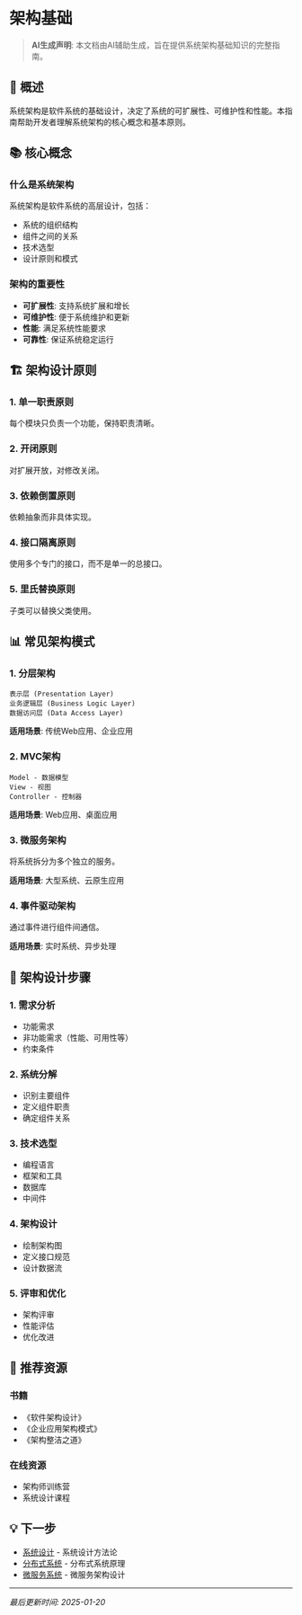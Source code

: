 # 架构基础

> **AI生成声明**: 本文档由AI辅助生成，旨在提供系统架构基础知识的完整指南。

## 🎯 概述

系统架构是软件系统的基础设计，决定了系统的可扩展性、可维护性和性能。本指南帮助开发者理解系统架构的核心概念和基本原则。

## 📚 核心概念

### 什么是系统架构

系统架构是软件系统的高层设计，包括：
- 系统的组织结构
- 组件之间的关系
- 技术选型
- 设计原则和模式

### 架构的重要性

- **可扩展性**: 支持系统扩展和增长
- **可维护性**: 便于系统维护和更新
- **性能**: 满足系统性能要求
- **可靠性**: 保证系统稳定运行

## 🏗️ 架构设计原则

### 1. 单一职责原则

每个模块只负责一个功能，保持职责清晰。

### 2. 开闭原则

对扩展开放，对修改关闭。

### 3. 依赖倒置原则

依赖抽象而非具体实现。

### 4. 接口隔离原则

使用多个专门的接口，而不是单一的总接口。

### 5. 里氏替换原则

子类可以替换父类使用。

## 📊 常见架构模式

### 1. 分层架构

```
表示层 (Presentation Layer)
业务逻辑层 (Business Logic Layer)
数据访问层 (Data Access Layer)
```

**适用场景**: 传统Web应用、企业应用

### 2. MVC架构

```
Model - 数据模型
View - 视图
Controller - 控制器
```

**适用场景**: Web应用、桌面应用

### 3. 微服务架构

将系统拆分为多个独立的服务。

**适用场景**: 大型系统、云原生应用

### 4. 事件驱动架构

通过事件进行组件间通信。

**适用场景**: 实时系统、异步处理

## 🎯 架构设计步骤

### 1. 需求分析

- 功能需求
- 非功能需求（性能、可用性等）
- 约束条件

### 2. 系统分解

- 识别主要组件
- 定义组件职责
- 确定组件关系

### 3. 技术选型

- 编程语言
- 框架和工具
- 数据库
- 中间件

### 4. 架构设计

- 绘制架构图
- 定义接口规范
- 设计数据流

### 5. 评审和优化

- 架构评审
- 性能评估
- 优化改进

## 📖 推荐资源

### 书籍

- 《软件架构设计》
- 《企业应用架构模式》
- 《架构整洁之道》

### 在线资源

- 架构师训练营
- 系统设计课程

## 💡 下一步

- [系统设计](./system-design.md) - 系统设计方法论
- [分布式系统](./distributed-systems.md) - 分布式系统原理
- [微服务系统](./microservices/) - 微服务架构设计

---

*最后更新时间: 2025-01-20*

